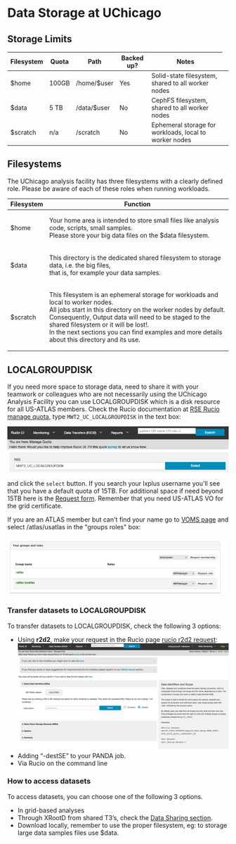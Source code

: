 # Data Storage at UChicago

## Storage Limits

<table>
<thead>
<tr>
<th>Filesystem</th>
<th>Quota</th>
<th>Path</th>
<th>Backed up?</th>
<th>Notes</th>
</tr>
</thead>
<tbody>
<tr>
<td>$home</td>
<td>100GB</td>
<td>/home/$user </td>
<td>Yes</td>
<td>Solid-state filesystem, shared to all worker nodes</td>
</tr>
<tr>
<td>$data</td>
<td> 5 TB </td>
<td>/data/$user  </td>
<td>No</td>
<td>CephFS filesystem, shared to all worker nodes</td>
</tr>
<tr>
<td>$scratch</td>
<td>n/a  </td>
<td>/scratch</td>
<td>No </td>
<td>Ephemeral storage for workloads, local to worker nodes</td>
<td>
</tr>
</tbody>
</table>

## Filesystems

The UChicago analysis facility has three filesystems with a clearly defined
role. Please be aware of each of these roles when running workloads.

<table>
<thead>
<tr>
<th>Filesystem</th>
<th>Function</th>
</tr>
</thead>
<tbody>
<tr>
<td>$home</td>
<td><p>Your home area is intended to store small files like analysis code, scripts, small samples.
<br>Please store your big data files on the $data filesystem. </td></p>
</tr>
<tr>
<td>$data</td>
<td><p>This directory is the dedicated shared filesystem to storage data, i.e. the big files, <br>that is, for example your data samples.</td></p>
</tr>
<tr>
<td>$scratch</td>
<td>
<p>This filesystem is an ephemeral storage for workloads and local to worker nodes.
<br> All jobs start in this directory on the worker nodes by default.
<br>Consequently, Output data will need to be staged to the shared filesystem or it will be lost!.
<br> In the next sections you can find examples and more details about this directory and its use.
</p>
</tbody>
</table>

## LOCALGROUPDISK

If you need more space to storage data, need to share it with your teamwork or
colleagues who are not necessarily using the UChicago Analysis Facility you can
use LOCALGROUPDISK which is a disk resource for all US-ATLAS members. Check the
Rucio documentation at
[RSE Rucio manage quota](https://rucio-ui.cern.ch/r2d2/manage_quota), type
`MWT2_UC_LOCALGROUPDISK` in the text box:

![rse rucio manage quota](uc_rucio_localgroupdisk.png)

and click the `select` button. If you search your lxplus username you'll see
that you have a default quota of 15TB. For additional space if need beyond 15TB
here is the
[Request form](https://atlas-lgdm.cern.ch/LocalDisk_Usage/USER/RequestFormUsage/).
Remember that you need US-ATLAS VO for the grid certificate.

If you are an ATLAS member but can't find your name go to
[VOMS page](https://lcg-voms2.cern.ch:8443/voms/atlas/user/home.action) and
select /atlas/usatlas in the "groups roles" box:

![voms groups roles](uc_vo_roles.png)

### Transfer datasets to LOCALGROUPDISK

To transfer datasets to LOCALGROUPDISK, check the following 3 options:

- Using **r2d2**, make your request in the Rucio page
  [rucio r2d2 request](https://rucio-ui.cern.ch/r2d2/request):
  ![rucio r2d2 request](uc_r2d2_request.png)
- Adding “-destSE” to your PANDA job.
- Via Rucio on the command line

### How to access datasets

To access datasets, you can choose one of the following 3 options.

- In grid-based analyses
- Through XRootD from shared T3’s, check the
  [Data Sharing section](http://127.0.0.1:8000/doma/DataSharing/).
- Download locally, remember to use the proper filesystem, eg: to storage large
  data samples files use $data.
